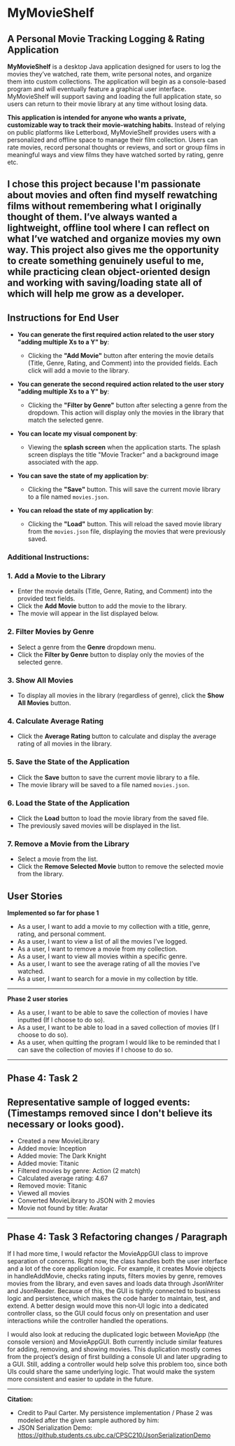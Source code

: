 # MyMovieShelf  
## A Personal Movie Tracking Logging & Rating Application


**MyMovieShelf** is a desktop Java application designed for users to log the movies they’ve watched, rate them, write personal notes, and organize them into custom collections. The application will begin as a console-based program and will eventually feature a graphical user interface. MyMovieShelf will support saving and loading the full application state, so users can return to their movie library at any time without losing data.

**This application is intended for anyone who wants a private, customizable way to track their movie-watching habits.** Instead of relying on public platforms like Letterboxd, MyMovieShelf provides users with a personalized and offline space to manage their film collection. Users can rate movies, record personal thoughts or reviews, and sort or group films in meaningful ways and view films they have watched sorted by rating, genre etc.

I chose this project because I'm passionate about movies and often find myself rewatching films without remembering what I originally thought of them. I’ve always wanted a lightweight, offline tool where I can reflect on what I’ve watched and organize movies my own way. This project also gives me the opportunity to create something genuinely useful to me, while practicing clean object-oriented design and working with saving/loading state all of which will help me grow as a developer.
---

## Instructions for End User

- **You can generate the first required action related to the user story "adding multiple Xs to a Y" by**:
  - Clicking the **"Add Movie"** button after entering the movie details (Title, Genre, Rating, and Comment) into the provided fields. Each click will add a movie to the library.

- **You can generate the second required action related to the user story "adding multiple Xs to a Y" by**:
  - Clicking the **"Filter by Genre"** button after selecting a genre from the dropdown. This action will display only the movies in the library that match the selected genre.

- **You can locate my visual component by**:
  - Viewing the **splash screen** when the application starts. The splash screen displays the title "Movie Tracker" and a background image associated with the app.

- **You can save the state of my application by**:
  - Clicking the **"Save"** button. This will save the current movie library to a file named `movies.json`.

- **You can reload the state of my application by**:
  - Clicking the **"Load"** button. This will reload the saved movie library from the `movies.json` file, displaying the movies that were previously saved.

### Additional Instructions:

### 1. Add a Movie to the Library
- Enter the movie details (Title, Genre, Rating, and Comment) into the provided text fields.
- Click the **Add Movie** button to add the movie to the library.
- The movie will appear in the list displayed below.

### 2. Filter Movies by Genre
- Select a genre from the **Genre** dropdown menu.
- Click the **Filter by Genre** button to display only the movies of the selected genre.

### 3. Show All Movies
- To display all movies in the library (regardless of genre), click the **Show All Movies** button.

### 4. Calculate Average Rating
- Click the **Average Rating** button to calculate and display the average rating of all movies in the library.

### 5. Save the State of the Application
- Click the **Save** button to save the current movie library to a file.
- The movie library will be saved to a file named `movies.json`.

### 6. Load the State of the Application
- Click the **Load** button to load the movie library from the saved file.
- The previously saved movies will be displayed in the list.

### 7. Remove a Movie from the Library
- Select a movie from the list.
- Click the **Remove Selected Movie** button to remove the selected movie from the library.


## User Stories

**Implemented so far for phase 1** 

- As a user, I want to add a movie to my collection with a title, genre, rating, and personal comment.
- As a user, I want to view a list of all the movies I’ve logged.
- As a user, I want to remove a movie from my collection.
- As a user, I want to view all movies within a specific genre.
- As a user, I want to see the average rating of all the movies I’ve watched.
- As a user, I want to search for a movie in my collection by title.

--------------------------------------------------------------------------------------- 

**Phase 2 user stories** 

- As a user, I want to be able to save the collection of movies I have inputted (If I choose to do so). 
- As a user, I want to be able to load in a saved collection of movies (If I choose to do so). 
- As a user, when quitting the program I would like to be reminded that I can save the collection of movies if I choose to do so. 

-------------------------------------------------------------------------------------------
## Phase 4: Task 2
## Representative sample of logged events: (Timestamps removed since I don't believe its necessary or looks good). 

- Created a new MovieLibrary
- Added movie: Inception
- Added movie: The Dark Knight
- Added movie: Titanic
- Filtered movies by genre: Action (2 match)
- Calculated average rating: 4.67
- Removed movie: Titanic
- Viewed all movies
- Converted MovieLibrary to JSON with 2 movies
- Movie not found by title: Avatar

-------------------------------------------------------------------------------------------
## Phase 4: Task 3 Refactoring changes / Paragraph 

If I had more time, I would refactor the MovieAppGUI class to improve separation of concerns. Right now, the class handles both the user interface and a lot of the core application logic. For example, it creates Movie objects in handleAddMovie, checks rating inputs, filters movies by genre, removes movies from the library, and even saves and loads data through JsonWriter and JsonReader. Because of this, the GUI is tightly connected to business logic and persistence, which makes the code harder to maintain, test, and extend. A better design would move this non‑UI logic into a dedicated controller class, so the GUI could focus only on presentation and user interactions while the controller handled the operations.

I would also look at reducing the duplicated logic between MovieApp (the console version) and MovieAppGUI. Both currently include similar features for adding, removing, and showing movies. This duplication mostly comes from the project’s design of first building a console UI and later upgrading to a GUI. Still, adding a controller would help solve this problem too, since both UIs could share the same underlying logic. That would make the system more consistent and easier to update in the future.








-------------------------------------------------------------------------------------------
**Citation:**

- Credit to Paul Carter. My persistence implementation / Phase 2 was modeled after the given sample authored by him:
- JSON Serialization Demo: https://github.students.cs.ubc.ca/CPSC210/JsonSerializationDemo 

